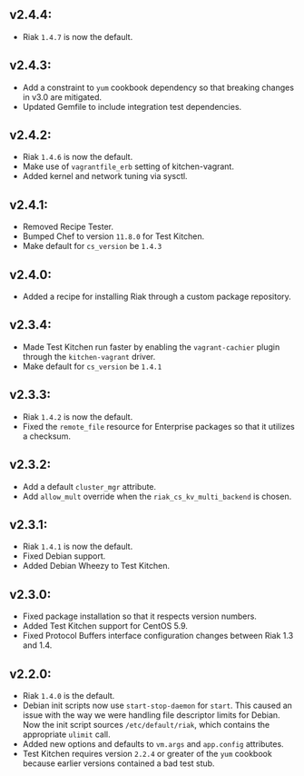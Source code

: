 ## v2.4.4:

* Riak `1.4.7` is now the default.

## v2.4.3:

* Add a constraint to `yum` cookbook dependency so that breaking changes in
  v3.0 are mitigated.
* Updated Gemfile to include integration test dependencies.

## v2.4.2:

* Riak `1.4.6` is now the default.
* Make use of `vagrantfile_erb` setting of kitchen-vagrant.
* Added kernel and network tuning via sysctl.

## v2.4.1:

* Removed Recipe Tester.
* Bumped Chef to version `11.8.0` for Test Kitchen.
* Make default for `cs_version` be `1.4.3`

## v2.4.0:

* Added a recipe for installing Riak through a custom package repository.

## v2.3.4:

* Made Test Kitchen run faster by enabling the `vagrant-cachier` plugin
  through the `kitchen-vagrant` driver.
* Make default for `cs_version` be `1.4.1`

## v2.3.3:

* Riak `1.4.2` is now the default.
* Fixed the `remote_file` resource for Enterprise packages so that it utilizes
  a checksum.

## v2.3.2:

* Add a default `cluster_mgr` attribute.
* Add `allow_mult` override when the `riak_cs_kv_multi_backend` is chosen.

## v2.3.1:

* Riak `1.4.1` is now the default.
* Fixed Debian support.
* Added Debian Wheezy to Test Kitchen.

## v2.3.0:

* Fixed package installation so that it respects version numbers.
* Added Test Kitchen support for CentOS 5.9.
* Fixed Protocol Buffers interface configuration changes between Riak 1.3 and
  1.4.

## v2.2.0:

* Riak `1.4.0` is the default.
* Debian init scripts now use `start-stop-daemon` for `start`. This caused an
  issue with the way we were handling file descriptor limits for Debian. Now
  the init script sources `/etc/default/riak`, which contains the appropriate
  `ulimit` call.
* Added new options and defaults to `vm.args` and `app.config` attributes.
* Test Kitchen requires version `2.2.4` or greater of the `yum` cookbook
  because earlier versions contained a bad test stub.

